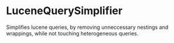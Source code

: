 # LuceneQuerySimplifier
Simplifies lucene queries, by removing unneccessary nestings and wrappings, while not touching heterogeneous queries.

